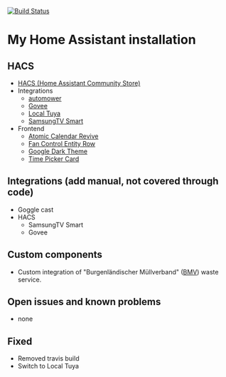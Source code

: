 [![Build Status](https://github.com/ChrLipp/homeassistant/actions/workflows/main.yml/badge.svg)](https://github.com/ChrLipp/homeassistant/actions/workflows/main.yml)

# My Home Assistant installation

##  HACS

- [HACS (Home Assistant Community Store)](https://github.com/hacs/integration)
- Integrations
    - [automower](https://github.com/walthowd/ha-automower)
    - [Govee](https://github.com/LaggAt/hacs-govee)
    - [Local Tuya](https://github.com/rospogrigio/localtuya)
    - [SamsungTV Smart](https://github.com/ollo69/ha-samsungtv-smart)
- Frontend
    - [Atomic Calendar Revive](https://github.com/marksie1988/atomic-calendar-revive)
    - [Fan Control Entity Row](https://github.com/finity69x2/fan-control-entity-row)
    - [Google Dark Theme](https://github.com/JuanMTech/google_dark_theme)
    - [Time Picker Card](https://github.com/GeorgeSG/lovelace-time-picker-card)

## Integrations (add manual, not covered through code)

- Goggle cast
- HACS
    - SamsungTV Smart
    - Govee

##  Custom components

- Custom integration of "Burgenländischer Müllverband" ([BMV](https://www.bmv.at/service/muellabfuhrtermine.html)) waste service.

##  Open issues and known problems

- none

## Fixed

- Removed travis build
- Switch to Local Tuya
